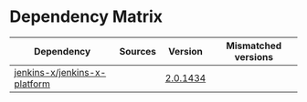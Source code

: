# Dependency Matrix

Dependency | Sources | Version | Mismatched versions
---------- | ------- | ------- | -------------------
[jenkins-x/jenkins-x-platform](https://github.com/jenkins-x/jenkins-x-platform) |  | [2.0.1434](https://github.com/jenkins-x/jenkins-x-platform/releases/tag/v2.0.1434) | 
